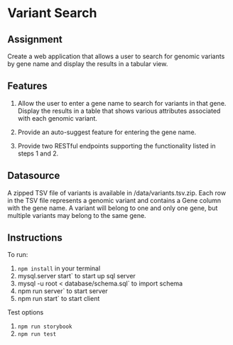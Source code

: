 # Variant Search

## Assignment

Create a web application that allows a user to search for genomic variants by gene name and display the results in a tabular view.

## Features

1. Allow the user to enter a gene name to search for variants in that gene. Display the results in a table that shows various attributes associated with each genomic variant.

2. Provide an auto-suggest feature for entering the gene name.

3. Provide two RESTful endpoints supporting the functionality listed in steps 1 and 2.

## Datasource

A zipped TSV file of variants is available in /data/variants.tsv.zip. Each row in the TSV file represents a genomic variant and contains a Gene column with the gene name. A variant will belong to one and only one gene, but multiple variants may belong to the same gene.

## Instructions
To run:
1. `npm install` in your terminal
2. mysql.server start` to start up sql server
3. mysql -u root < database/schema.sql` to import schema
4. npm run server` to start server
5. npm run start` to start client

Test options
1. `npm run storybook`
2. `npm run test`
